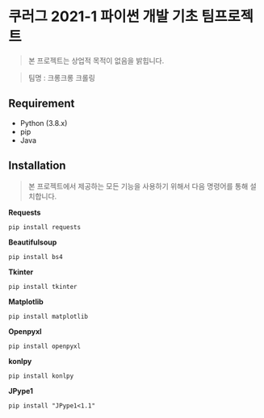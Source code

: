 # 쿠러그 2021-1 파이썬 개발 기초 팀프로젝트
> 본 프로젝트는 상업적 목적이 없음을 밝힙니다.

> 팀명 : 크롱크롱 크롤링

## Requirement
* Python (3.8.x)    
* pip
* Java

## Installation
> 본 프로젝트에서 제공하는 모든 기능을 사용하기 위해서 다음 명령어를 통해 설치합니다.
  
**Requests**

    pip install requests

**Beautifulsoup**

    pip install bs4

**Tkinter**

    pip install tkinter

**Matplotlib**

    pip install matplotlib

**Openpyxl**

    pip install openpyxl

**konlpy**

    pip install konlpy

**JPype1**

    pip install "JPype1<1.1"
